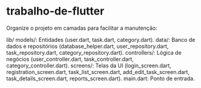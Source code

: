 # trabalho-de-flutter

Organize o projeto em camadas para facilitar a manutenção:

lib/
models/: Entidades (user.dart, task.dart, category.dart).
data/: Banco de dados e repositórios (database_helper.dart, user_repository.dart, task_repository.dart, category_repository.dart).
controllers/: Lógica de negócios (user_controller.dart, task_controller.dart, category_controller.dart).
screens/: Telas da UI (login_screen.dart, registration_screen.dart, task_list_screen.dart, add_edit_task_screen.dart, task_details_screen.dart, reports_screen.dart).
main.dart: Ponto de entrada.
